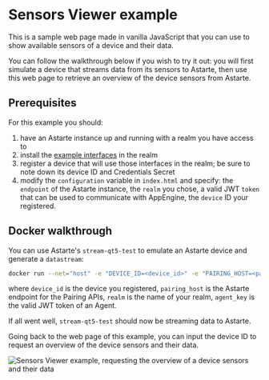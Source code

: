 <!--
Copyright 2021 SECO Mind Srl

SPDX-License-Identifier: Apache-2.0
-->

# Sensors Viewer example

This is a sample web page made in vanilla JavaScript that you can use to show available sensors of a
device and their data.

You can follow the walkthrough below if you wish to try it out: you will first simulate a device
that streams data from its sensors to Astarte, then use this web page to retrieve an overview of the
device sensors from Astarte.

## Prerequisites

For this example you should:

1. have an Astarte instance up and running with a realm you have access to
2. install the [example interfaces](../../standard-interfaces/) in the realm
3. register a device that will use those interfaces in the realm; be sure to note down its device ID
   and Credentials Secret
4. modify the `configuration` variable in `index.html` and specify: the `endpoint` of the Astarte
   instance, the `realm` you chose, a valid JWT `token` that can be used to communicate with
   AppEngine, the `device` ID your registered.

## Docker walkthrough

You can use Astarte's `stream-qt5-test` to emulate an Astarte device and generate a `datastream`:

```sh
docker run --net="host" -e "DEVICE_ID=<device_id>" -e "PAIRING_HOST=<pairing_host>" -e "REALM=<realm>" -e "AGENT_KEY=<agent_key>" -e "IGNORE_SSL_ERRORS=true" astarte/astarte-stream-qt5-test:0.11.4
```

where `device_id` is the device you registered, `pairing_host` is the Astarte endpoint for the
Pairing APIs, `realm` is the name of your realm, `agent_key` is the valid JWT token of an Agent.

If all went well, `stream-qt5-test` should now be streaming data to Astarte.

Going back to the web page of this example, you can input the device ID to request an overview of
the device sensors and their data.

![Sensors Viewer example, requesting the overview of a device sensors and their data](../images/javascript-sensors-viewer-stream-test.png)
